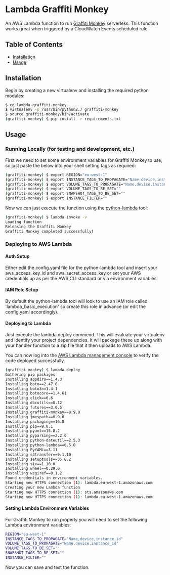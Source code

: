 # Lambda Graffiti Monkey

An AWS Lambda function to run [Graffiti Monkey](https://github.com/Answers4AWS/graffiti-monkey) serverless. This function works great when triggered by a CloudWatch Events scheduled rule.

## Table of Contents

- [Installation](#installation)
- [Usage](#usage)

## Installation

Begin by creating a new virtualenv and installing the required python modules:

```sh
$ cd lambda-graffiti-monkey
$ virtualenv -p /usr/bin/python2.7 graffiti-monkey
$ source graffiti-monkey/bin/activate
(graffiti-monkey) $ pip install -r requirements.txt
```

## Usage

### Running Locally (for testing and development, etc.)

First we need to set some environment variables for Graffiti Monkey to use, so just paste the below into your shell setting tags as required:

```sh
(graffiti-monkey) $ export REGION="eu-west-1"
(graffiti-monkey) $ export INSTANCE_TAGS_TO_PROPAGATE="Name,device,instance_id"
(graffiti-monkey) $ export VOLUME_TAGS_TO_PROPAGATE="Name,device,instance_id"
(graffiti-monkey) $ export VOLUME_TAGS_TO_BE_SET=""
(graffiti-monkey) $ export SNAPSHOT_TAGS_TO_BE_SET=""
(graffiti-monkey) $ export INSTANCE_FILTER=""
```

Now we can just execute the function using the [python-lambda](https://github.com/nficano/python-lambda) tool:

```sh
(graffiti-monkey) $ lambda invoke -v
Loading function
Releasing the Graffiti Monkey
Graffiti Monkey completed successfully!
```

### Deploying to AWS Lambda

#### Auth Setup

Either edit the config.yaml file for the python-lambda tool and insert your aws_access_key_id and aws_secret_access_key or set your AWS credentials up as per the AWS CLI standard or via environment variables.

#### IAM Role Setup

By default the python-lambda tool will look to use an IAM role called 'lambda_basic_execution' so create this role in advance (or edit the config.yaml accordingly).

#### Deploying to Lambda

Just execute the lambda deploy commend. This will evaluate your virtualenv and identify your project dependencies. It will package these up along with your handler function to a zip file that it then uploads to AWS Lambda.

You can now log into the [AWS Lambda management console](https://console.aws.amazon.com/lambda/) to verify the code deployed successfully.

```sh
(graffiti-monkey) $ lambda deploy
Gathering pip packages
Installing appdirs==1.4.3
Installing boto==2.47.0
Installing boto3==1.4.1
Installing botocore==1.4.61
Installing click==6.6
Installing docutils==0.12
Installing futures==3.0.5
Installing graffiti-monkey==0.9.0
Installing jmespath==0.9.0
Installing packaging==16.8
Installing pip==9.0.1
Installing pyaml==15.8.2
Installing pyparsing==2.2.0
Installing python-dateutil==2.5.3
Installing python-lambda==0.5.0
Installing PyYAML==3.11
Installing s3transfer==0.1.10
Installing setuptools==35.0.2
Installing six==1.10.0
Installing wheel==0.29.0
Installing wsgiref==0.1.2
Found credentials in environment variables.
Starting new HTTPS connection (1): lambda.eu-west-1.amazonaws.com
Creating your new Lambda function
Starting new HTTPS connection (1): sts.amazonaws.com
Starting new HTTPS connection (1): lambda.eu-west-1.amazonaws.com
```

#### Setting Lambda Environment Variables

For Graffiti Monkey to run properly you will need to set the following Lambda environment variables:

```sh
REGION="eu-west-1"
INSTANCE_TAGS_TO_PROPAGATE="Name,device,instance_id"
VOLUME_TAGS_TO_PROPAGATE="Name,device,instance_id"
VOLUME_TAGS_TO_BE_SET=""
SNAPSHOT_TAGS_TO_BE_SET=""
INSTANCE_FILTER=""
```

Now you can save and test the function.